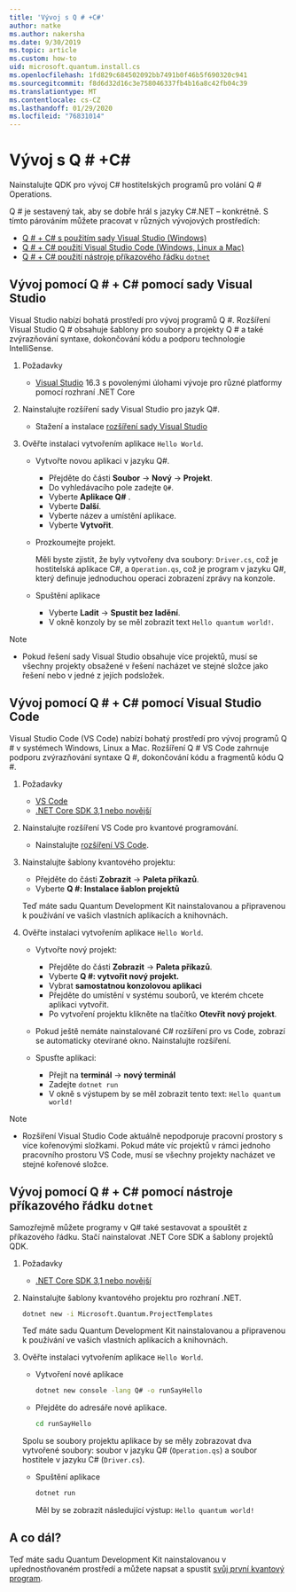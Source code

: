```yaml
---
title: 'Vývoj s Q # +C#'
author: natke
ms.author: nakersha
ms.date: 9/30/2019
ms.topic: article
ms.custom: how-to
uid: microsoft.quantum.install.cs
ms.openlocfilehash: 1fd829c684502092bb7491b0f46b5f690320c941
ms.sourcegitcommit: f8d6d32d16c3e758046337fb4b16a8c42fb04c39
ms.translationtype: MT
ms.contentlocale: cs-CZ
ms.lasthandoff: 01/29/2020
ms.locfileid: "76831014"
---
```

# <a name="develop-with-q--c"></a>Vývoj s Q # +C#

Nainstalujte QDK pro vývoj C# hostitelských programů pro volání Q # Operations.

Q # je sestavený tak, aby se dobře hrál s jazyky C#.NET – konkrétně. S tímto párováním můžete pracovat v různých vývojových prostředích:

- [Q # + C# s použitím sady Visual Studio (Windows)](#VS)
- [Q # + C# použití Visual Studio Code (Windows, Linux a Mac)](#VSC)
- [Q # + C# použití nástroje příkazového řádku `dotnet`](#command)

## Vývoj pomocí Q # + C# pomocí sady Visual Studio<a name="VS"></a>

Visual Studio nabízí bohatá prostředí pro vývoj programů Q #. Rozšíření Visual Studio Q # obsahuje šablony pro soubory a projekty Q # a také zvýrazňování syntaxe, dokončování kódu a podporu technologie IntelliSense.


1. Požadavky

    - [Visual Studio](https://visualstudio.microsoft.com/downloads/) 16.3 s povolenými úlohami vývoje pro různé platformy pomocí rozhraní .NET Core

1. Nainstalujte rozšíření sady Visual Studio pro jazyk Q#.

    - Stažení a instalace [rozšíření sady Visual Studio](https://marketplace.visualstudio.com/items?itemName=quantum.DevKit)

1. Ověřte instalaci vytvořením aplikace `Hello World`.

    - Vytvořte novou aplikaci v jazyku Q#.

        - Přejděte do části **Soubor** -> **Nový** -> **Projekt**.
        - Do vyhledávacího pole zadejte `Q#`.
        - Vyberte **Aplikace Q#** .
        - Vyberte **Další**.
        - Vyberte název a umístění aplikace.
        - Vyberte **Vytvořit**.

    - Prozkoumejte projekt.

        Měli byste zjistit, že byly vytvořeny dva soubory: `Driver.cs`, což je hostitelská aplikace C#, a `Operation.qs`, což je program v jazyku Q#, který definuje jednoduchou operaci zobrazení zprávy na konzole.

    - Spuštění aplikace

        - Vyberte **Ladit** -> **Spustit bez ladění**.
        - V okně konzoly by se měl zobrazit text `Hello quantum world!`.

> [!NOTE]
> * Pokud řešení sady Visual Studio obsahuje více projektů, musí se všechny projekty obsažené v řešení nacházet ve stejné složce jako řešení nebo v jedné z jejích podsložek.  

## Vývoj pomocí Q # + C# pomocí Visual Studio Code<a name="VSC"></a>

Visual Studio Code (VS Code) nabízí bohatý prostředí pro vývoj programů Q # v systémech Windows, Linux a Mac.  Rozšíření Q # VS Code zahrnuje podporu zvýrazňování syntaxe Q #, dokončování kódu a fragmentů kódu Q #.

1. Požadavky

   - [VS Code](https://code.visualstudio.com/download)
   - [.NET Core SDK 3,1 nebo novější](https://www.microsoft.com/net/download)

1. Nainstalujte rozšíření VS Code pro kvantové programování.

    - Nainstalujte [rozšíření VS Code](https://marketplace.visualstudio.com/items?itemName=quantum.quantum-devkit-vscode).

1. Nainstalujte šablony kvantového projektu:

   - Přejděte do části **Zobrazit** -> **Paleta příkazů**.
   - Vyberte **Q #: Instalace šablon projektů**

    Teď máte sadu Quantum Development Kit nainstalovanou a připravenou k používání ve vašich vlastních aplikacích a knihovnách.

1. Ověřte instalaci vytvořením aplikace `Hello World`.

    - Vytvořte nový projekt:

        - Přejděte do části **Zobrazit** -> **Paleta příkazů**.
        - Vyberte **Q #: vytvořit nový projekt.**
        - Vybrat **samostatnou konzolovou aplikaci**
        - Přejděte do umístění v systému souborů, ve kterém chcete aplikaci vytvořit.
        - Po vytvoření projektu klikněte na tlačítko **Otevřít nový projekt**.

    - Pokud ještě nemáte nainstalované C# rozšíření pro vs Code, zobrazí se automaticky otevírané okno. Nainstalujte rozšíření. 

    - Spusťte aplikaci:

        - Přejít na **terminál** -> **nový terminál**
        - Zadejte `dotnet run`
        - V okně s výstupem by se měl zobrazit tento text: `Hello quantum world!`


> [!NOTE]
> * Rozšíření Visual Studio Code aktuálně nepodporuje pracovní prostory s více kořenovými složkami. Pokud máte víc projektů v rámci jednoho pracovního prostoru VS Code, musí se všechny projekty nacházet ve stejné kořenové složce.

## Vývoj pomocí Q # + C# pomocí nástroje příkazového řádku `dotnet`<a name="command"></a>

Samozřejmě můžete programy v Q# také sestavovat a spouštět z příkazového řádku. Stačí nainstalovat .NET Core SDK a šablony projektů QDK. 

1. Požadavky

    - [.NET Core SDK 3,1 nebo novější](https://www.microsoft.com/net/download)

1. Nainstalujte šablony kvantového projektu pro rozhraní .NET.

    ```bash
    dotnet new -i Microsoft.Quantum.ProjectTemplates
    ```

    Teď máte sadu Quantum Development Kit nainstalovanou a připravenou k používání ve vašich vlastních aplikacích a knihovnách.

1. Ověřte instalaci vytvořením aplikace `Hello World`.

    - Vytvoření nové aplikace

       ```bash
       dotnet new console -lang Q# -o runSayHello
       ```

    - Přejděte do adresáře nové aplikace.

       ```bash
       cd runSayHello
       ```

    Spolu se soubory projektu aplikace by se měly zobrazovat dva vytvořené soubory: soubor v jazyku Q# (`Operation.qs`) a soubor hostitele v jazyku C# (`Driver.cs`).

    - Spuštění aplikace

        ```bash
        dotnet run
        ```

        Měl by se zobrazit následující výstup: `Hello quantum world!`

    
## <a name="whats-next"></a>A co dál?

Teď máte sadu Quantum Development Kit nainstalovanou v upřednostňovaném prostředí a můžete napsat a spustit [svůj první kvantový program](xref:microsoft.quantum.write-program).
